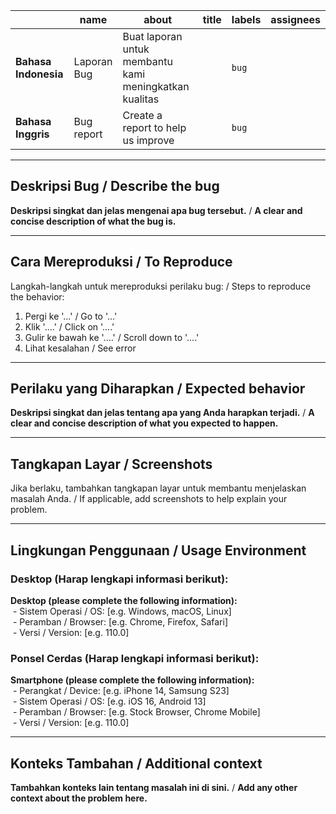 |                | name         | about        | title | labels | assignees |
|----------------|--------------|--------------|--------|---------|------------|
| **Bahasa Indonesia** | Laporan<br>Bug | Buat laporan untuk membantu kami meningkatkan kualitas |  | `bug` |  |
| **Bahasa Inggris** | Bug<br>report | Create a report to help us improve |  | `bug` |  |

---

## Deskripsi Bug / Describe the bug  
**Deskripsi singkat dan jelas mengenai apa bug tersebut.** / **A clear and concise description of what the bug is.**  


---

## Cara Mereproduksi / To Reproduce  
Langkah-langkah untuk mereproduksi perilaku bug: / Steps to reproduce the behavior:  
1. Pergi ke '...' / Go to '...'  
2. Klik '....' / Click on '....'  
3. Gulir ke bawah ke '....' / Scroll down to '....'  
4. Lihat kesalahan / See error  

---

## Perilaku yang Diharapkan / Expected behavior  
**Deskripsi singkat dan jelas tentang apa yang Anda harapkan terjadi.** / **A clear and concise description of what you expected to happen.**  


---

## Tangkapan Layar / Screenshots  
Jika berlaku, tambahkan tangkapan layar untuk membantu menjelaskan masalah Anda. / If applicable, add screenshots to help explain your problem.  


---

## Lingkungan Penggunaan / Usage Environment  

### Desktop (Harap lengkapi informasi berikut):  
**Desktop (please complete the following information):**  
 - Sistem Operasi / OS: [e.g. Windows, macOS, Linux]  
 - Peramban / Browser: [e.g. Chrome, Firefox, Safari]  
 - Versi / Version: [e.g. 110.0]  

### Ponsel Cerdas (Harap lengkapi informasi berikut):  
**Smartphone (please complete the following information):**  
 - Perangkat / Device: [e.g. iPhone 14, Samsung S23]  
 - Sistem Operasi / OS: [e.g. iOS 16, Android 13]  
 - Peramban / Browser: [e.g. Stock Browser, Chrome Mobile]  
 - Versi / Version: [e.g. 110.0]  


---

## Konteks Tambahan / Additional context  
**Tambahkan konteks lain tentang masalah ini di sini.** / **Add any other context about the problem here.**  
